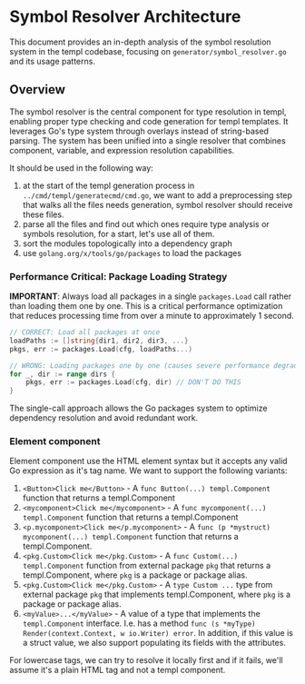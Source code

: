 # Symbol Resolver Architecture

This document provides an in-depth analysis of the symbol resolution system in the templ codebase, focusing on `generator/symbol_resolver.go` and its usage patterns.

## Overview

The symbol resolver is the central component for type resolution in templ, enabling proper type checking and code generation for templ templates. It leverages Go's type system through overlays instead of string-based parsing. The system has been unified into a single resolver that combines component, variable, and expression resolution capabilities.

It should be used in the following way:

1. at the start of the templ generation process in `../cmd/templ/generatecmd/cmd.go`, we want to add a preprocessing step that walks all the files needs generation, symbol resolver should receive these files.
2. parse all the files and find out which ones require type analysis or symbols resolution, for a start, let's use all of them.
3. sort the modules topologically into a dependency graph
4. use `golang.org/x/tools/go/packages` to load the packages

### Performance Critical: Package Loading Strategy

**IMPORTANT**: Always load all packages in a single `packages.Load` call rather than loading them one by one. This is a critical performance optimization that reduces processing time from over a minute to approximately 1 second.

```go
// CORRECT: Load all packages at once
loadPaths := []string{dir1, dir2, dir3, ...}
pkgs, err := packages.Load(cfg, loadPaths...)

// WRONG: Loading packages one by one (causes severe performance degradation)
for _, dir := range dirs {
    pkgs, err := packages.Load(cfg, dir) // DON'T DO THIS
}
```

The single-call approach allows the Go packages system to optimize dependency resolution and avoid redundant work.

### Element component

Element component use the HTML element syntax but it accepts any valid Go expression as it's tag name. We want to support the following variants:

1. `<Button>Click me</Button>` - A `func Button(...) templ.Component` function that returns a templ.Component
2. `<mycomponent>Click me</mycomponent>` - A `func mycomponent(...) templ.Component` function that returns a templ.Component
3. `<p.mycomponent>Click me</p.mycomponent>` - A `func (p *mystruct) mycomponent(...) templ.Component` function that returns a templ.Component.
4. `<pkg.Custom>Click me</pkg.Custom>` - A `func Custom(...) templ.Component` function from external package `pkg` that returns a templ.Component, where `pkg` is a package or package alias.
5. `<pkg.Custom>Click me</pkg.Custom>` - A `type Custom ...` type from external package `pkg` that implements templ.Component, where `pkg` is a package or package alias.
6. `<myValue>...</myValue>` - A value of a type that implements the `templ.Component` interface. I.e. has a method `func (s *myType) Render(context.Context, w io.Writer) error`. In addition, if this value is a struct value, we also support populating its fields with the attributes.

For lowercase tags, we can try to resolve it locally first and if it fails, we'll assume it's a plain HTML tag and not a templ component.
